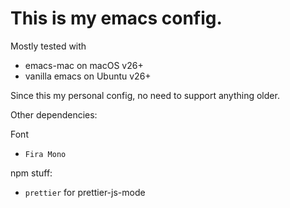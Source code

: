 # This is my emacs config.

Mostly tested with

 - emacs-mac on macOS v26+
 - vanilla emacs on Ubuntu v26+

Since this my personal config, no need to support anything older.

Other dependencies:

Font

 - `Fira Mono`

npm stuff:

 - `prettier` for prettier-js-mode
